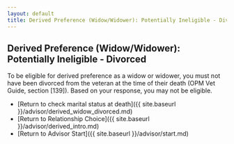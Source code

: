 ```yaml
---
layout: default
title: Derived Preference (Widow/Widower): Potentially Ineligible - Divorced
---
```

## Derived Preference (Widow/Widower): Potentially Ineligible - Divorced

To be eligible for derived preference as a widow or widower, you must not have been divorced from the veteran at the time of their death (OPM Vet Guide, section [139]). Based on your response, you may not be eligible.

* [Return to check marital status at death]({{ site.baseurl }}/advisor/derived_widow_divorced.md)
* [Return to Relationship Choice]({{ site.baseurl }}/advisor/derived_intro.md)
* [Return to Advisor Start]({{ site.baseurl }}/advisor/start.md)
